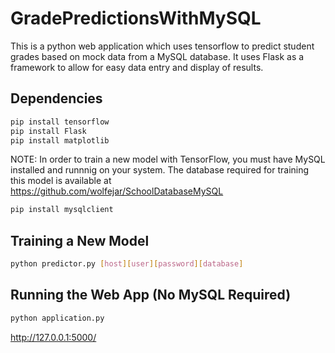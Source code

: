 # GradePredictionsWithMySQL  
This is a python web application which uses tensorflow to predict student grades based on mock data from a MySQL database.
It uses Flask as a framework to allow for easy data entry and display of results.

## Dependencies
```bash
pip install tensorflow  
pip install Flask  
pip install matplotlib
```
NOTE: In order to train a new model with TensorFlow, you must have MySQL installed and runnnig on your system. The database required for training this model is available at
https://github.com/wolfejar/SchoolDatabaseMySQL

```bash
pip install mysqlclient
```

## Training a New Model

```bash
python predictor.py [host][user][password][database]
```

## Running the Web App (No MySQL Required)

```bash
python application.py
```

http://127.0.0.1:5000/
